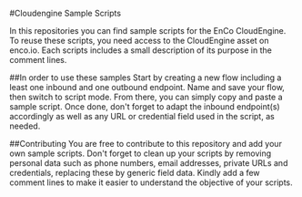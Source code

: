 #Cloudengine Sample Scripts

In this repositories you can find sample scripts for the EnCo CloudEngine.
To reuse these scripts, you need access to the CloudEngine asset on enco.io. Each scripts includes a small description of its 
purpose in the comment lines.

##In order to use these samples 
Start by creating a new flow including a least one inbound and one outbound endpoint. Name and save your flow, then switch to script mode.
From there, you can simply copy and paste a sample script. Once done, don't forget to adapt the inbound endpoint(s) accordingly as well 
as any URL or credential field used in the script, as needed.

##Contributing
You are free to contribute to this repository and add your own sample scripts. Don't forget to clean up your scripts by removing 
personal data such as phone numbers, email addresses, private URLs and credentials, replacing these by generic field data. 
Kindly add a few comment lines to make it easier to understand the objective of your scripts.
